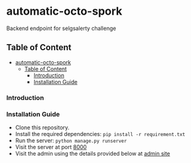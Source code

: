 # automatic-octo-spork

Backend endpoint for selgsalerty challenge

## Table of Content

- [automatic-octo-spork](#automatic-octo-spork)
  - [Table of Content](#table-of-content)
    - [Introduction](#introduction)
    - [Installation Guide](#installation-guide)

### Introduction

### Installation Guide

- Clone this repository.
- Install the required dependencies: `pip install -r requirement.txt`
- Run the server: `python manage.py runserver`
- Visit the server at port [8000](http://localhost:800)
- Visit the admin using the details provided below at [admin site](http://localhost:8000/admin)
